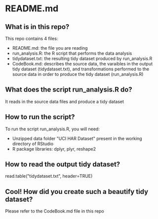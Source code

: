 # README.md

## What is in this repo?

This repo contains 4 files:
* README.md: the file you are reading
* run_analysis.R: the R script that performs the data analysis
* tidydataset.txt: the resulting tidy dataset produced by run_analysis.R
* CodeBook.md: describes the source data, the varaibles in the output tidy dataset (tidydataset.txt), and  transformations performed to the source data in order to produce the tidy dataset (run_analysis.R) 

## What does the script run_analysis.R do?

It reads in the source data files and produce a tidy dataset

## How to run the script?

To run the script run_analysis.R, you will need:

* Unzipped data folder "UCI HAR Dataset" present in the working directory of RStudio
* R package libraries: dplyr, plyr, reshape2

## How to read the output tidy dataset?

read.table("tidydataset.txt", header=TRUE)

## Cool! How did you create such a beautify tidy dataset?

Please refer to the CodeBook.md file in this repo
